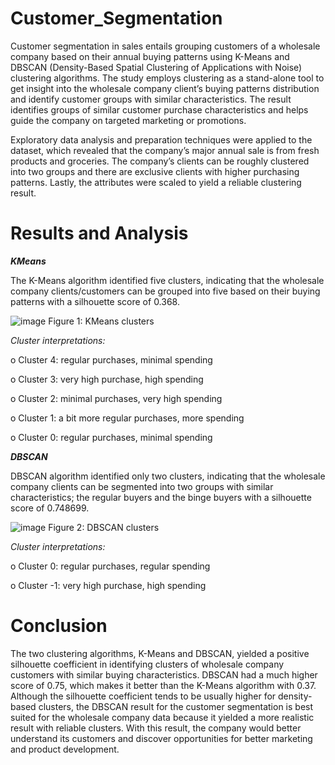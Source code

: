 # Customer_Segmentation
Customer segmentation in sales entails grouping customers of a wholesale company based
on their annual buying patterns using K-Means and DBSCAN (Density-Based Spatial Clustering
of Applications with Noise) clustering algorithms. The
study employs clustering as a stand-alone tool to get insight into the wholesale company client’s
buying patterns distribution and identify customer groups with similar characteristics. The result
identifies groups of similar customer purchase characteristics and helps guide the company on
targeted marketing or promotions.

Exploratory data analysis and preparation techniques were applied to the dataset, which revealed that the company’s major annual sale is from fresh
products and groceries. The company’s clients can be roughly clustered into two groups and there are exclusive clients with higher purchasing patterns. Lastly, the attributes were scaled to yield a reliable clustering result.

# Results and Analysis
**_KMeans_**

The K-Means algorithm identified five clusters, indicating that the wholesale company clients/customers can be grouped into five based on their buying 
patterns with a silhouette score of 0.368. 

![image](https://github.com/m33nm/Customer_Segmentation/assets/54365936/fa4c94e6-2072-4945-8036-f2d98302ca0c)
Figure 1: KMeans clusters

_Cluster interpretations:_

o Cluster 4: regular purchases, minimal spending

o Cluster 3: very high purchase, high spending

o Cluster 2: minimal purchases, very high spending

o Cluster 1: a bit more regular purchases, more spending

o Cluster 0: regular purchases, minimal spending


**_DBSCAN_**

DBSCAN algorithm identified only two clusters, indicating that the wholesale company clients
can be segmented into two groups with similar characteristics; the regular buyers and the binge
buyers with a silhouette score of 0.748699.

![image](https://github.com/m33nm/Customer_Segmentation/assets/54365936/bff3ca53-d8a2-4fd0-92d9-8c0b996671cd)
Figure 2: DBSCAN clusters

_Cluster interpretations:_

o Cluster 0: regular purchases, regular spending

o Cluster -1: very high purchase, high spending

# Conclusion
The two clustering algorithms, K-Means and DBSCAN, yielded a positive silhouette coefficient in
identifying clusters of wholesale company customers with similar buying characteristics. DBSCAN
had a much higher score of 0.75, which makes it better than the K-Means algorithm with 0.37.
Although the silhouette coefficient tends to be usually higher for density-based clusters, the
DBSCAN result for the customer segmentation is best suited for the wholesale company data
because it yielded a more realistic result with reliable clusters. With this result, the company
would better understand its customers and discover opportunities for better marketing and
product development.



